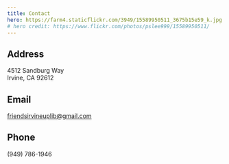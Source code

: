 ```yaml
---
title: Contact
hero: https://farm4.staticflickr.com/3949/15589950511_3675b15e59_k.jpg
# hero credit: https://www.flickr.com/photos/pslee999/15589950511/
---
```


Address
-------
4512 Sandburg Way<br />
Irvine, CA 92612

Email
-----
friendsirvineuplib@gmail.com

Phone
-----
(949) 786-1946
